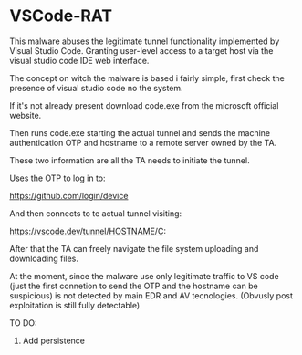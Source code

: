 # VSCode-RAT
This malware abuses the legitimate tunnel functionality implemented by Visual Studio Code. Granting user-level access to a target host via the visual studio code IDE web interface.

The concept on witch the malware is based i fairly simple, first check the presence of visual studio code no the system.

If it's not already present download code.exe from the microsoft official website.

Then runs code.exe starting the actual tunnel and sends the machine authentication OTP and hostname to a remote server owned by the TA.

These two information are all the TA needs to initiate the tunnel.

Uses the OTP to log in to:

https://github.com/login/device

And then connects to te actual tunnel visiting:

https://vscode.dev/tunnel/HOSTNAME/C:

After that the TA can freely navigate the file system uploading and downloading files.

At the moment, since the malware use only legitimate traffic to VS code (just the first connetion to send the OTP and the hostname can be suspicious) is not detected by main EDR and AV tecnologies. (Obvusly post exploitation is still fully detectable)

TO DO:

1. Add persistence
